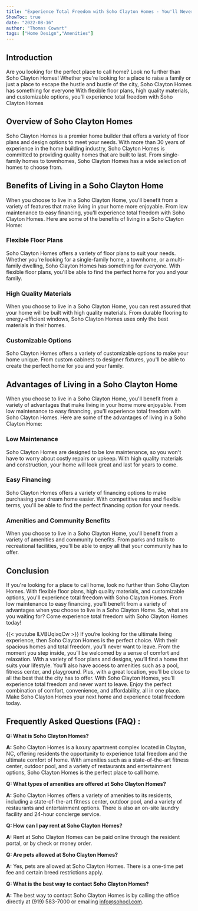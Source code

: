 ```yaml
---
title: "Experience Total Freedom with Soho Clayton Homes - You'll Never Want to Leave!"
ShowToc: true 
date: "2022-08-16"
author: "Thomas Cowart" 
tags: ["Home Design","Amenities"]
---
```

## Introduction

Are you looking for the perfect place to call home? Look no further than Soho Clayton Homes! Whether you're looking for a place to raise a family or just a place to escape the hustle and bustle of the city, Soho Clayton Homes has something for everyone With flexible floor plans, high quality materials, and customizable options, you'll experience total freedom with Soho Clayton Homes

## Overview of Soho Clayton Homes

Soho Clayton Homes is a premier home builder that offers a variety of floor plans and design options to meet your needs. With more than 30 years of experience in the home building industry, Soho Clayton Homes is committed to providing quality homes that are built to last. From single-family homes to townhomes, Soho Clayton Homes has a wide selection of homes to choose from.

## Benefits of Living in a Soho Clayton Home

When you choose to live in a Soho Clayton Home, you'll benefit from a variety of features that make living in your home more enjoyable. From low maintenance to easy financing, you'll experience total freedom with Soho Clayton Homes. Here are some of the benefits of living in a Soho Clayton Home:

### Flexible Floor Plans

Soho Clayton Homes offers a variety of floor plans to suit your needs. Whether you're looking for a single-family home, a townhome, or a multi-family dwelling, Soho Clayton Homes has something for everyone. With flexible floor plans, you'll be able to find the perfect home for you and your family.

### High Quality Materials

When you choose to live in a Soho Clayton Home, you can rest assured that your home will be built with high quality materials. From durable flooring to energy-efficient windows, Soho Clayton Homes uses only the best materials in their homes.

### Customizable Options

Soho Clayton Homes offers a variety of customizable options to make your home unique. From custom cabinets to designer fixtures, you'll be able to create the perfect home for you and your family.

## Advantages of Living in a Soho Clayton Home

When you choose to live in a Soho Clayton Home, you'll benefit from a variety of advantages that make living in your home more enjoyable. From low maintenance to easy financing, you'll experience total freedom with Soho Clayton Homes. Here are some of the advantages of living in a Soho Clayton Home:

### Low Maintenance

Soho Clayton Homes are designed to be low maintenance, so you won't have to worry about costly repairs or upkeep. With high quality materials and construction, your home will look great and last for years to come.

### Easy Financing

Soho Clayton Homes offers a variety of financing options to make purchasing your dream home easier. With competitive rates and flexible terms, you'll be able to find the perfect financing option for your needs.

### Amenities and Community Benefits

When you choose to live in a Soho Clayton Home, you'll benefit from a variety of amenities and community benefits. From parks and trails to recreational facilities, you'll be able to enjoy all that your community has to offer.

## Conclusion

If you're looking for a place to call home, look no further than Soho Clayton Homes. With flexible floor plans, high quality materials, and customizable options, you'll experience total freedom with Soho Clayton Homes. From low maintenance to easy financing, you'll benefit from a variety of advantages when you choose to live in a Soho Clayton Home. So, what are you waiting for? Come experience total freedom with Soho Clayton Homes today!

{{< youtube lLVBUqixqCw >}} 
If you’re looking for the ultimate living experience, then Soho Clayton Homes is the perfect choice. With their spacious homes and total freedom, you’ll never want to leave. From the moment you step inside, you’ll be welcomed by a sense of comfort and relaxation. With a variety of floor plans and designs, you’ll find a home that suits your lifestyle. You’ll also have access to amenities such as a pool, fitness center, and playground. Plus, with a great location, you’ll be close to all the best that the city has to offer. With Soho Clayton Homes, you’ll experience total freedom and never want to leave. Enjoy the perfect combination of comfort, convenience, and affordability, all in one place. Make Soho Clayton Homes your next home and experience total freedom today.

## Frequently Asked Questions (FAQ) :
**Q: What is Soho Clayton Homes?**

**A:** Soho Clayton Homes is a luxury apartment complex located in Clayton, NC, offering residents the opportunity to experience total freedom and the ultimate comfort of home. With amenities such as a state-of-the-art fitness center, outdoor pool, and a variety of restaurants and entertainment options, Soho Clayton Homes is the perfect place to call home. 

**Q: What types of amenities are offered at Soho Clayton Homes?**

**A:** Soho Clayton Homes offers a variety of amenities to its residents, including a state-of-the-art fitness center, outdoor pool, and a variety of restaurants and entertainment options. There is also an on-site laundry facility and 24-hour concierge service.

**Q: How can I pay rent at Soho Clayton Homes?**

**A:** Rent at Soho Clayton Homes can be paid online through the resident portal, or by check or money order.

**Q: Are pets allowed at Soho Clayton Homes?**

**A:** Yes, pets are allowed at Soho Clayton Homes. There is a one-time pet fee and certain breed restrictions apply. 

**Q: What is the best way to contact Soho Clayton Homes?**

**A:** The best way to contact Soho Clayton Homes is by calling the office directly at (919) 583-7000 or emailing info@sohocl.com.




